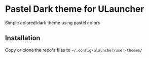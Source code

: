 # Pastel Dark theme for ULauncher

Simple colored/dark theme using pastel colors

## Installation

Copy or clone the repo's files to `~/.config/ulauncher/user-themes/`
